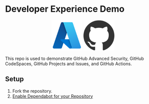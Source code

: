 # Developer Experience Demo

<div align="center">
<img src="./.assets/azure_logo.png" alt="Azure Logo" width="100" />
<img src="./.assets/github_logo.png" alt="GitHub Logo" width="100" />
</div>

This repo is used to demonstrate GitHub Advanced Security, GitHub CodeSpaces, GitHub Projects and Issues, and GitHub Actions.

## Setup

1. Fork the repository.
1. [Enable Dependabot for your Repository](https://docs.github.com/en/code-security/getting-started/dependabot-quickstart-guide#enabling-dependabot-for-your-repository)
